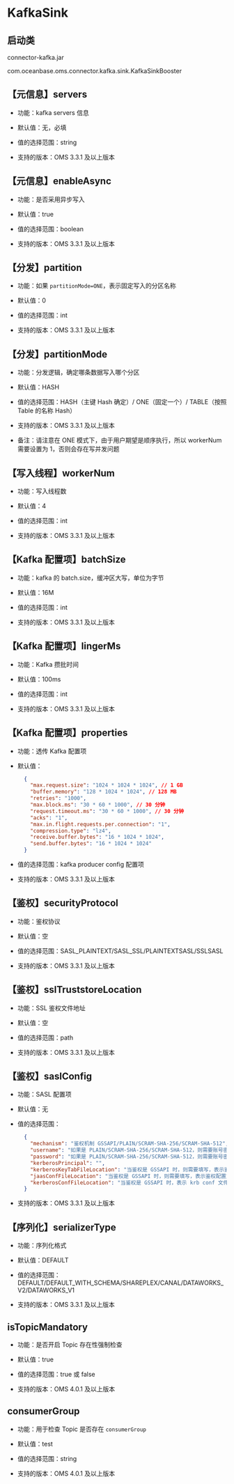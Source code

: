 # KafkaSink

## 启动类

connector-kafka.jar

com.oceanbase.oms.connector.kafka.sink.KafkaSinkBooster

## 【元信息】servers

* 功能：kafka servers 信息

* 默认值：无，必填

* 值的选择范围：string

* 支持的版本：OMS 3.3.1 及以上版本

## 【元信息】enableAsync

* 功能：是否采用异步写入

* 默认值：true

* 值的选择范围：boolean

* 支持的版本：OMS 3.3.1 及以上版本

## 【分发】partition

* 功能：如果 `partitionMode=ONE`，表示固定写入的分区名称

* 默认值：0

* 值的选择范围：int

* 支持的版本：OMS 3.3.1 及以上版本

## 【分发】partitionMode

* 功能：分发逻辑，确定哪条数据写入哪个分区

* 默认值：HASH

* 值的选择范围：HASH（主键 Hash 确定）/ ONE（固定一个）/ TABLE（按照 Table 的名称 Hash）

* 支持的版本：OMS 3.3.1 及以上版本

* 备注：请注意在 ONE 模式下，由于用户期望是顺序执行，所以 workerNum 需要设置为 1，否则会存在写并发问题

## 【写入线程】workerNum

* 功能：写入线程数

* 默认值：4

* 值的选择范围：int

* 支持的版本：OMS 3.3.1 及以上版本

## 【Kafka 配置项】batchSize

* 功能：kafka 的 batch.size，缓冲区大写，单位为字节

* 默认值：16M

* 值的选择范围：int

* 支持的版本：OMS 3.3.1 及以上版本

## 【Kafka 配置项】lingerMs

* 功能：Kafka 攒批时间

* 默认值：100ms

* 值的选择范围：int

* 支持的版本：OMS 3.3.1 及以上版本

## 【Kafka 配置项】properties

* 功能：透传 Kafka 配置项

* 默认值：

  ```JSON
    {
      "max.request.size": "1024 * 1024 * 1024", // 1 GB
      "buffer.memory": "128 * 1024 * 1024", // 128 MB
      "retries": "1000",
      "max.block.ms": "30 * 60 * 1000", // 30 分钟
      "request.timeout.ms": "30 * 60 * 1000", // 30 分钟
      "acks": "1",
      "max.in.flight.requests.per.connection": "1",
      "compression.type": "lz4",
      "receive.buffer.bytes": "16 * 1024 * 1024",
      "send.buffer.bytes": "16 * 1024 * 1024"
    }
  ```

* 值的选择范围：kafka producer config 配置项

* 支持的版本：OMS 3.3.1 及以上版本

## 【鉴权】securityProtocol

* 功能：鉴权协议

* 默认值：空

* 值的选择范围：SASL_PLAINTEXT/SASL_SSL/PLAINTEXTSASL/SSLSASL

* 支持的版本：OMS 3.3.1 及以上版本

## 【鉴权】sslTruststoreLocation

* 功能：SSL 鉴权文件地址

* 默认值：空

* 值的选择范围：path

* 支持的版本：OMS 3.3.1 及以上版本

## 【鉴权】saslConfig

* 功能：SASL 配置项

* 默认值：无

* 值的选择范围：

  ```JSON
    {
      "mechanism": "鉴权机制 GSSAPI/PLAIN/SCRAM-SHA-256/SCRAM-SHA-512",
      "username": "如果是 PLAIN/SCRAM-SHA-256/SCRAM-SHA-512，则需要账号密码",
      "password": "如果是 PLAIN/SCRAM-SHA-256/SCRAM-SHA-512，则需要账号密码",
      "kerberosPrincipal": "",
      "kerberosKeyTabFileLocation": "当鉴权是 GSSAPI 时，则需要填写，表示鉴权配置文件",
      "jaasConfFileLocation": "当鉴权是 GSSAPI 时，则需要填写，表示鉴权配置文件",
      "kerberosConfFileLocation": "当鉴权是 GSSAPI 时，表示 krb conf 文件地址"
    }
  ```

* 支持的版本：OMS 3.3.1 及以上版本

## 【序列化】serializerType

* 功能：序列化格式

* 默认值：DEFAULT

* 值的选择范围：DEFAULT/DEFAULT_WITH_SCHEMA/SHAREPLEX/CANAL/DATAWORKS_V2/DATAWORKS_V1

* 支持的版本：OMS 3.3.1 及以上版本

## isTopicMandatory

* 功能：是否开启 Topic 存在性强制检查

* 默认值：true

* 值的选择范围：true 或 false

* 支持的版本：OMS 4.0.1 及以上版本

## consumerGroup

* 功能：用于检查 Topic 是否存在 `consumerGroup`

* 默认值：test

* 值的选择范围：string

* 支持的版本：OMS 4.0.1 及以上版本
